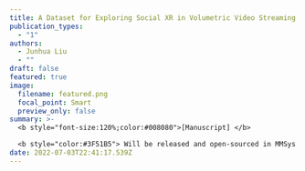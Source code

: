 ```yaml
---
title: A Dataset for Exploring Social XR in Volumetric Video Streaming
publication_types:
  - "1"
authors:
  - Junhua Liu
  - ""
draft: false
featured: true
image:
  filename: featured.png
  focal_point: Smart
  preview_only: false
summary: >-
  <b style="font-size:120%;color:#008080">[Manuscript] </b> 

  <b style="color:#3F51B5"> Will be released and open-sourced in MMSys 2023 </b><b style="color:red"></b>
date: 2022-07-03T22:41:17.539Z
---
```

